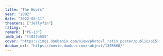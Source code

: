 ```yaml
---
title: "The Hours"
year: "2002"
date: "2022-03-11"
theaters: ["Jellyfin"]
rating: ""
remark: ["PG-13"]
imdb_id: "tt0274558"
cover: "https://img1.doubanio.com/view/photo/l_ratio_poster/public/p1512031570.jpg"
douban_url: "https://movie.douban.com/subject/1305666/"
---
```

